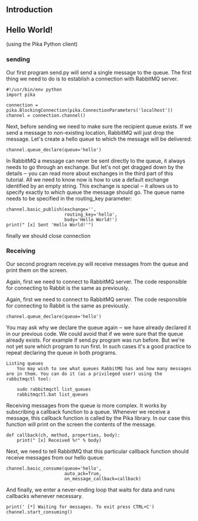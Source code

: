 ## Introduction
## Hello World!
(using the Pika Python client)
### sending
Our first program send.py will send a single message to the queue. The first thing we need to do is to establish a connection with RabbitMQ server.

```
#!/usr/bin/env python
import pika

connection = pika.BlockingConnection(pika.ConnectionParameters('localhost'))
channel = connection.channel()
```
Next, before sending we need to make sure the recipient queue exists. If we send a message to non-existing location, RabbitMQ will just drop the message. Let's create a hello queue to which the message will be delivered:
```
channel.queue_declare(queue='hello')
```
In RabbitMQ a message can never be sent directly to the queue, it always needs to go through an exchange. But let's not get dragged down by the details ‒ you can read more about exchanges in the third part of this tutorial. All we need to know now is how to use a default exchange identified by an empty string. This exchange is special ‒ it allows us to specify exactly to which queue the message should go. The queue name needs to be specified in the routing_key parameter:
```
channel.basic_publish(exchange='',
                      routing_key='hello',
                      body='Hello World!')
print(" [x] Sent 'Hello World!'")
```
finally we should close connection
### Receiving
Our second program receive.py will receive messages from the queue and print them on the screen.

Again, first we need to connect to RabbitMQ server. The code responsible for connecting to Rabbit is the same as previously.

Again, first we need to connect to RabbitMQ server. The code responsible for connecting to Rabbit is the same as previously.
```
channel.queue_declare(queue='hello')
```
You may ask why we declare the queue again ‒ we have already declared it in our previous code. We could avoid that if we were sure that the queue already exists. For example if send.py program was run before. But we're not yet sure which program to run first. In such cases it's a good practice to repeat declaring the queue in both programs.
```
Listing queues
    You may wish to see what queues RabbitMQ has and how many messages are in them. You can do it (as a privileged user) using the rabbitmqctl tool:

    sudo rabbitmqctl list_queues
    rabbitmqctl.bat list_queues

```
Receiving messages from the queue is more complex. It works by subscribing a callback function to a queue. Whenever we receive a message, this callback function is called by the Pika library. In our case this function will print on the screen the contents of the message.

```
def callback(ch, method, properties, body):
    print(" [x] Received %r" % body)
```
Next, we need to tell RabbitMQ that this particular callback function should receive messages from our hello queue:
```
channel.basic_consume(queue='hello',
                      auto_ack=True,
                      on_message_callback=callback)
```
And finally, we enter a never-ending loop that waits for data and runs callbacks whenever necessary.
```
print(' [*] Waiting for messages. To exit press CTRL+C')
channel.start_consuming()
```
